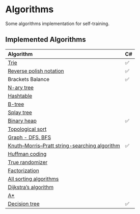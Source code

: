 # Algorithms
Some algorithms implementation for self-training.
## Implemented Algorithms

| Algorithm                                                                                         | C#                 |
|:------------------------------------------------------------------------------------------------- | ------------------ |
| [Trie](https://github.com/Sharpach/Algorithms/issues/5)                                           | :white_check_mark: | 
| [Reverse polish notation](https://github.com/Sharpach/Algorithms/issues/4)                        | :white_check_mark: | 
| Brackets Balance                                                                                  | :white_check_mark: |
| [N-ary tree](https://en.wikipedia.org/wiki/N-ary_tree)                                            | 
| [Hashtable](https://en.wikipedia.org/wiki/Hashtable)                                              | 
| [B-tree](https://en.wikipedia.org/wiki/B-tree)                                                    | 
| [Splay tree](https://en.wikipedia.org/wiki/Splay_tree)                                            | 
| [Binary heap](https://github.com/Sharpach/Algorithms/issues/7)                                    | :white_check_mark: |
| [Topological sort](https://github.com/Sharpach/Algorithms/issues/2)                               | 
| [Graph - DFS, BFS](https://github.com/Sharpach/Algorithms/issues/10)                              | 
| [Knuth–Morris–Pratt string-searching algorithm](https://github.com/Sharpach/Algorithms/issues/9)  | :white_check_mark: |
| [Huffman coding](https://github.com/Sharpach/Algorithms/issues/1)                                 | 
| [True randomizer](https://en.wikipedia.org/wiki/Randomness)                                       | 
| [Factorization](https://en.wikipedia.org/wiki/Factorization)                                      | 
| [All sorting algorithms](https://en.wikipedia.org/wiki/Sorting)                                   | 
| [Dijkstra’s algorithm](https://en.wikipedia.org/wiki/Dijkstra%27s_algorithm)                      | 
| [A*](https://en.wikipedia.org/wiki/A*)                                                            | 
| [Decision tree](https://github.com/Sharpach/Algorithms/issues/6)                                  | :white_check_mark: |
